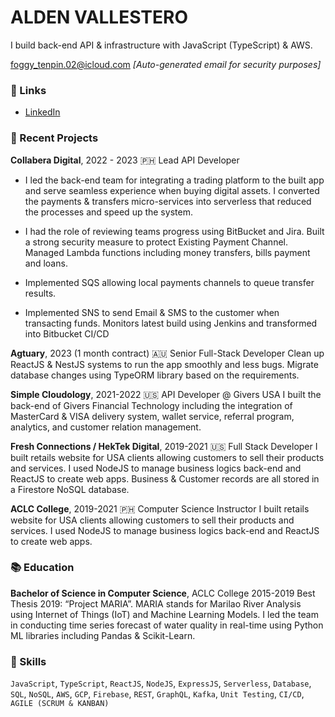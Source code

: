 # ALDEN VALLESTERO

I build back-end API & infrastructure with JavaScript (TypeScript) & AWS.

foggy_tenpin.02@icloud.com
*[Auto-generated email for security purposes]*

### 🔗 Links
- [LinkedIn](https://www.linkedin.com/in/aldenvallestero/)

### 🚀 Recent Projects
**Collabera Digital**, 2022 - 2023 🇵🇭
Lead API Developer
- I led the back-end team for integrating a trading platform to the built app and serve seamless experience when buying digital assets.
I converted the payments & transfers micro-services into serverless that reduced the processes and speed up the system.

- I had the role of reviewing teams progress using BitBucket and Jira.
Built a strong security measure to protect Existing Payment Channel.
Managed Lambda functions including money transfers, bills payment and loans.

- Implemented SQS allowing local payments channels to queue transfer results.

- Implemented SNS to send Email & SMS to the customer when transacting funds.
Monitors latest build using Jenkins and transformed into Bitbucket CI/CD

**Agtuary**, 2023 (1 month contract) 🇦🇺
Senior Full-Stack Developer
Clean up ReactJS & NestJS systems to run the app smoothly and less bugs.
Migrate database changes using TypeORM library based on the requirements.

**Simple Cloudology**, 2021-2022 🇺🇸
API Developer @ Givers USA
I built the back-end of Givers Financial Technology including the integration of MasterCard & VISA delivery system, wallet service, referral program, analytics, and customer relation management.

**Fresh Connections / HekTek Digital**, 2019-2021 🇺🇸
Full Stack Developer
I built retails website for USA clients allowing customers to sell their products and services. I used NodeJS to manage business logics back-end and ReactJS to create web apps.
Business & Customer records are all stored in a Firestore NoSQL database.

**ACLC College**, 2019-2021 🇵🇭
Computer Science Instructor
I built retails website for USA clients allowing customers to sell their products and services. I used NodeJS to manage business logics back-end and ReactJS to create web apps.

### 📚 Education
**Bachelor of Science in Computer Science**, ACLC College
2015-2019
Best Thesis 2019: “Project MARIA”. MARIA stands for Marilao River Analysis using Internet of Things (IoT) and Machine Learning Models. I led the team in conducting time series forecast of water quality in real-time using Python ML libraries including Pandas & Scikit-Learn.

### 🍳 Skills
```JavaScript```, ```TypeScript```, ```ReactJS```, ```NodeJS```, ```ExpressJS```, ```Serverless```, ```Database```, ```SQL```, ```NoSQL```, ```AWS```, ```GCP```, ```Firebase```, ```REST```, ```GraphQL```, ```Kafka```, ```Unit Testing```, ```CI/CD```, ```AGILE (SCRUM & KANBAN)```